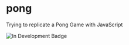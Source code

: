 # pong
Trying to replicate a Pong Game with JavaScript

![In Development Badge](https://img.shields.io/badge/status-In%20Development-yellow)